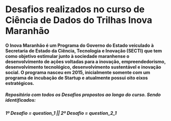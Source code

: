 # Desafios realizados no curso de Ciência de Dados do Trilhas Inova Maranhão


#### O Inova Maranhão é um Programa do Governo do Estado veiculado à Secretaria de Estado da Ciência, Tecnologia e Inovação (SECTI) que tem como objetivo estimular junto à sociedade maranhense o desenvolvimento de ações voltadas para a inovação, empreendedorismo, desenvolvimento tecnológico, desenvolvimento sustentável e inovação social. O programa nasceu em 2015, inicialmente somente com um programa de incubação de Startup e atualmente possui oito eixos estratégicos.

##### Repositório com todos os Desafios propostos ao longo do curso. Sendo identificados:
##### 1º Desafio = question_1   ||   2º Desafio = question_2_1 
